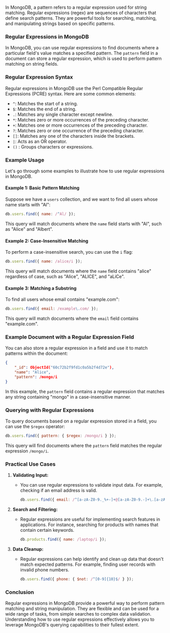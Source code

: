 In MongoDB, a pattern refers to a regular expression used for string matching. Regular expressions (regex) are sequences of characters that define search patterns. They are powerful tools for searching, matching, and manipulating strings based on specific patterns.

### Regular Expressions in MongoDB

In MongoDB, you can use regular expressions to find documents where a particular field's value matches a specified pattern. The `pattern` field in a document can store a regular expression, which is used to perform pattern matching on string fields.

### Regular Expression Syntax

Regular expressions in MongoDB use the Perl Compatible Regular Expressions (PCRE) syntax. Here are some common elements:

- `^`: Matches the start of a string.
- `$`: Matches the end of a string.
- `.`: Matches any single character except newline.
- `*`: Matches zero or more occurrences of the preceding character.
- `+`: Matches one or more occurrences of the preceding character.
- `?`: Matches zero or one occurrence of the preceding character.
- `[]`: Matches any one of the characters inside the brackets.
- `|`: Acts as an OR operator.
- `()` : Groups characters or expressions.

### Example Usage

Let's go through some examples to illustrate how to use regular expressions in MongoDB.

#### Example 1: Basic Pattern Matching

Suppose we have a `users` collection, and we want to find all users whose name starts with "Al":

```javascript
db.users.find({ name: /^Al/ });
```

This query will match documents where the `name` field starts with "Al", such as "Alice" and "Albert".

#### Example 2: Case-Insensitive Matching

To perform a case-insensitive search, you can use the `i` flag:

```javascript
db.users.find({ name: /alice/i });
```

This query will match documents where the `name` field contains "alice" regardless of case, such as "Alice", "ALICE", and "aLiCe".

#### Example 3: Matching a Substring

To find all users whose email contains "example.com":

```javascript
db.users.find({ email: /example\.com/ });
```

This query will match documents where the `email` field contains "example.com".

### Example Document with a Regular Expression Field

You can also store a regular expression in a field and use it to match patterns within the document:

```json
{
    "_id": ObjectId("60c72b2f9fd1c0a5b2f4d72e"),
    "name": "Alice",
    "pattern": /mongo/i
}
```

In this example, the `pattern` field contains a regular expression that matches any string containing "mongo" in a case-insensitive manner.

### Querying with Regular Expressions

To query documents based on a regular expression stored in a field, you can use the `$regex` operator:

```javascript
db.users.find({ pattern: { $regex: /mongo/i } });
```

This query will find documents where the `pattern` field matches the regular expression `/mongo/i`.

### Practical Use Cases

1. **Validating Input:**
   - You can use regular expressions to validate input data. For example, checking if an email address is valid.
     ```javascript
     db.users.find({ email: /^[a-zA-Z0-9._%+-]+@[a-zA-Z0-9.-]+\.[a-zA-Z]{2,}$/ });
     ```

2. **Search and Filtering:**
   - Regular expressions are useful for implementing search features in applications. For instance, searching for products with names that contain certain keywords.
     ```javascript
     db.products.find({ name: /laptop/i });
     ```

3. **Data Cleanup:**
   - Regular expressions can help identify and clean up data that doesn't match expected patterns. For example, finding user records with invalid phone numbers.
     ```javascript
     db.users.find({ phone: { $not: /^[0-9]{10}$/ } });
     ```

### Conclusion

Regular expressions in MongoDB provide a powerful way to perform pattern matching and string manipulation. They are flexible and can be used for a wide range of tasks, from simple searches to complex data validation. Understanding how to use regular expressions effectively allows you to leverage MongoDB's querying capabilities to their fullest extent.